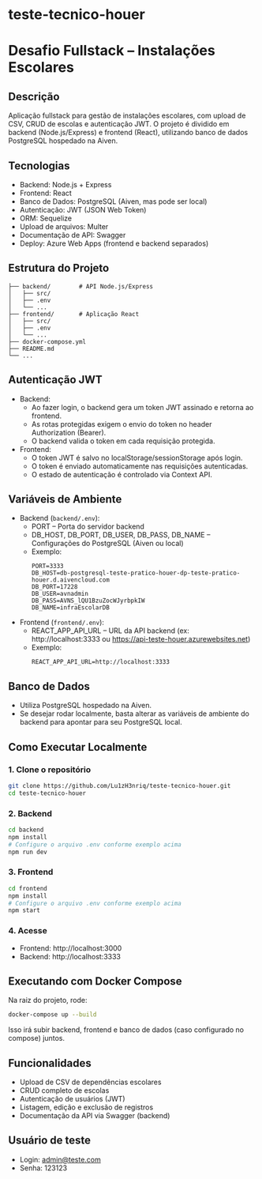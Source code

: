 # teste-tecnico-houer

# Desafio Fullstack – Instalações Escolares

## Descrição
Aplicação fullstack para gestão de instalações escolares, com upload de CSV, CRUD de escolas e autenticação JWT. O projeto é dividido em backend (Node.js/Express) e frontend (React), utilizando banco de dados PostgreSQL hospedado na Aiven.

## Tecnologias
- Backend: Node.js + Express
- Frontend: React
- Banco de Dados: PostgreSQL (Aiven, mas pode ser local)
- Autenticação: JWT (JSON Web Token)
- ORM: Sequelize
- Upload de arquivos: Multer
- Documentação de API: Swagger
- Deploy: Azure Web Apps (frontend e backend separados)

## Estrutura do Projeto
```
├── backend/        # API Node.js/Express
│   ├── src/
│   ├── .env
│   └── ...
├── frontend/       # Aplicação React
│   ├── src/
│   ├── .env
│   └── ...
├── docker-compose.yml
├── README.md
└── ...
```

## Autenticação JWT
- Backend:
  - Ao fazer login, o backend gera um token JWT assinado e retorna ao frontend.
  - As rotas protegidas exigem o envio do token no header Authorization (Bearer).
  - O backend valida o token em cada requisição protegida.
- Frontend:
  - O token JWT é salvo no localStorage/sessionStorage após login.
  - O token é enviado automaticamente nas requisições autenticadas.
  - O estado de autenticação é controlado via Context API.

## Variáveis de Ambiente
- Backend (`backend/.env`):
  - PORT – Porta do servidor backend
  - DB_HOST, DB_PORT, DB_USER, DB_PASS, DB_NAME – Configurações do PostgreSQL (Aiven ou local)
  - Exemplo:
    ```env
    PORT=3333
    DB_HOST=db-postgresql-teste-pratico-houer-dp-teste-pratico-houer.d.aivencloud.com
    DB_PORT=17228
    DB_USER=avnadmin
    DB_PASS=AVNS_lQU1BzuZocWJyrbpkIW
    DB_NAME=infraEscolarDB
    ```
- Frontend (`frontend/.env`):
  - REACT_APP_API_URL – URL da API backend (ex: http://localhost:3333 ou https://api-teste-houer.azurewebsites.net)
  - Exemplo:
    ```env
    REACT_APP_API_URL=http://localhost:3333
    ```

## Banco de Dados
- Utiliza PostgreSQL hospedado na Aiven.
- Se desejar rodar localmente, basta alterar as variáveis de ambiente do backend para apontar para seu PostgreSQL local.

## Como Executar Localmente
### 1. Clone o repositório
```bash
git clone https://github.com/Lu1zH3nriq/teste-tecnico-houer.git
cd teste-tecnico-houer
```
### 2. Backend
```bash
cd backend
npm install
# Configure o arquivo .env conforme exemplo acima
npm run dev
```
### 3. Frontend
```bash
cd frontend
npm install
# Configure o arquivo .env conforme exemplo acima
npm start
```
### 4. Acesse
- Frontend: http://localhost:3000
- Backend: http://localhost:3333

## Executando com Docker Compose
Na raiz do projeto, rode:
```bash
docker-compose up --build
```
Isso irá subir backend, frontend e banco de dados (caso configurado no compose) juntos.

## Funcionalidades
- Upload de CSV de dependências escolares
- CRUD completo de escolas
- Autenticação de usuários (JWT)
- Listagem, edição e exclusão de registros
- Documentação da API via Swagger (backend)

## Usuário de teste
- Login: admin@teste.com
- Senha: 123123